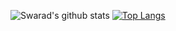 ![Swarad's github stats](https://github-readme-stats.vercel.app/api?username=supersonic19)
[![Top Langs](https://github-readme-stats.vercel.app/api/top-langs/?username=supersonic19)](https://github.com/supersonic19/github-readme-stats)

